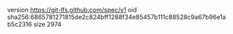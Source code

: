 version https://git-lfs.github.com/spec/v1
oid sha256:6865781271815de2c824bff1288f34e85457b111c88528c9a67b96e1ab5c2316
size 2974
